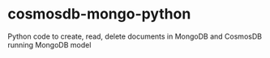 # cosmosdb-mongo-python
Python code to create, read, delete documents in MongoDB and CosmosDB running MongoDB model
